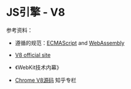 # JS引擎 - V8

参考资料：

+ 遵循的规范：[ECMAScript](https://tc39.es/ecma262/) and [WebAssembly](https://webassembly.github.io/spec/core/)

+ [V8 official site](https://v8.dev/)
+ 《WebKit技术内幕》
+ [Chrome V8源码](https://zhuanlan.zhihu.com/p/441130756) 知乎专栏



